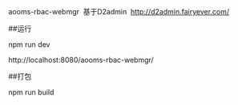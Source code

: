 aooms-rbac-webmgr &nbsp;基于D2admin &nbsp;http://d2admin.fairyever.com/

##运行

npm run dev

http://localhost:8080/aooms-rbac-webmgr/

##打包

npm run build